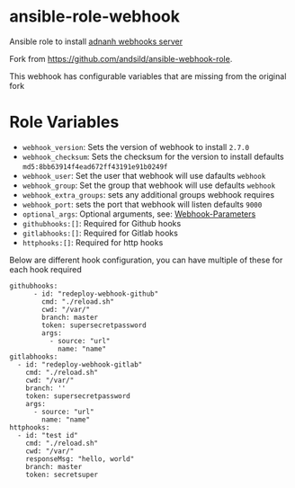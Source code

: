 # ansible-role-webhook
Ansible role to install [adnanh webhooks server](https://github.com/adnanh/webhook)

Fork from https://github.com/andsild/ansible-webhook-role.

This webhook has configurable variables that are missing from the original fork

# Role Variables

- `webhook_version`: Sets the version of webhook to install `2.7.0`
- `webhook_checksum`: Sets the checksum for the version to install defaults `md5:8bb63914f4ead672ff43191e91b0249f`
- `webhook_user`: Set the user that webhook will use dafaults `webhook`
- `webhook_group`: Set the group that webhook will use defaults `webhook`
- `webhook_extra_groups`: sets any additional groups webhook requires
- `webhook_port`: sets the port that webhook will listen defaults `9000`
- `optional_args`: Optional arguments, see: [Webhook-Parameters](https://github.com/adnanh/webhook/blob/master/docs/Webhook-Parameters.md)
- `githubhooks:[]`: Required for Github hooks
- `gitlabhooks:[]`: Required for Gitlab hooks
- `httphooks:[]`: Required for http hooks

Below are different hook configuration, you can have multiple of these for each hook required
```
githubhooks:
      - id: "redeploy-webhook-github"
        cmd: "./reload.sh"
        cwd: "/var/"
        branch: master
        token: supersecretpassword
        args:
          - source: "url"
            name: "name"
gitlabhooks:
  - id: "redeploy-webhook-gitlab"
    cmd: "./reload.sh"
    cwd: "/var/"
    branch: ''
    token: supersecretpassword
    args:
      - source: "url"
        name: "name"
httphooks:
  - id: "test id"
    cmd: "./reload.sh"
    cwd: "/var/"
    responseMsg: "hello, world"
    branch: master
    token: secretsuper
```
